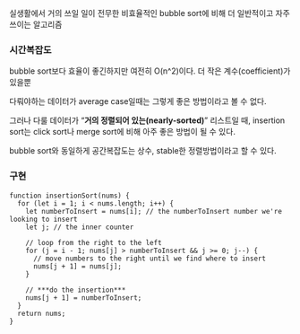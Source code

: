 실생활에서 거의 쓰일 일이 전무한 비효율적인 bubble sort에 비해   더 일반적이고 자주 쓰이는 알고리즘

### 시간복잡도

bubble sort보다 효율이 좋긴하지만 여전히 O(n^2)이다. 더 작은 계수(coefficient)가 있을뿐

다뤄야하는 데이터가 average case일때는 그렇게 좋은 방법이라고 볼 수 없다.

그러나 다룰 데이터가 “**거의 정렬되어 있는(nearly-sorted)**” 리스트일 때, insertion sort는 click sort나 merge sort에 비해 아주 좋은 방법이 될 수 있다.

bubble sort와 동일하게 공간복잡도는 상수, stable한 정렬방법이라고 할 수 있다.

### 구현
```
function insertionSort(nums) {
  for (let i = 1; i < nums.length; i++) {
    let numberToInsert = nums[i]; // the numberToInsert number we're looking to insert
    let j; // the inner counter

    // loop from the right to the left
    for (j = i - 1; nums[j] > numberToInsert && j >= 0; j--) {
      // move numbers to the right until we find where to insert
      nums[j + 1] = nums[j];
    }

    // ***do the insertion***
    nums[j + 1] = numberToInsert;
  }
  return nums;
}
```
